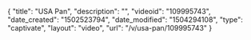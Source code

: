 {
    "title": "USA Pan",
    "description": "",
    "videoid": "109995743",
    "date_created": "1502523794",
    "date_modified": "1504294108",
    "type": "captivate",
    "layout": "video",
    "url": "\/v\/usa-pan\/109995743"
}